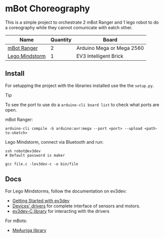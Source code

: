# mBot Choreography

This is a simple project to orchestrate 2 mBot Ranger and 1 lego robot to do a
coreography while they cannot comunicate with eatch other.

| Name | Quantity | Board |
|---|---|---|
| [mBot Ranger](https://www.makeblock.com/pages/mbot-ranger-robot-building-kit) | 2 | Arduino Mega or Mega 2560 |
| [Lego Mindstorm](https://en.wikipedia.org/wiki/Lego_Mindstorms) | 1 | EV3 Intelligent Brick |

## Install

For setupping the project with the libraries installed use the the `setup.py`.

> [!TIP]
> To see the port to use do a `arduino-cli board list` to check what ports are
> open.

mBot Ranger:
```
arduino-cli compile -b arduino:avr:mega --port <port> --upload <path-to-sketch>
```

Lego Mindstorm, connect via Bluetooth and run:
```
ssh robot@ev3dev
# Default password is maker

gcc file.c -lev3dev-c -o bin/file
```

## Docs

For Lego Mindstorms, follow the documentation on ev3dev:
- [Getting Started with ev3dev](https://www.ev3dev.org/docs/getting-started/)
- [Devices' drivers](https://docs.ev3dev.org/projects/lego-linux-drivers/en/ev3dev-stretch/) for complete interface of sensors and motors.
- [ev3dev-C library](https://github.com/in4lio/ev3dev-c) for interacting with the drivers

For mBots:
- [MeAuriga library](https://github.com/Makeblock-official/Makeblock-Libraries/blob/master/src/MeAuriga.h)

